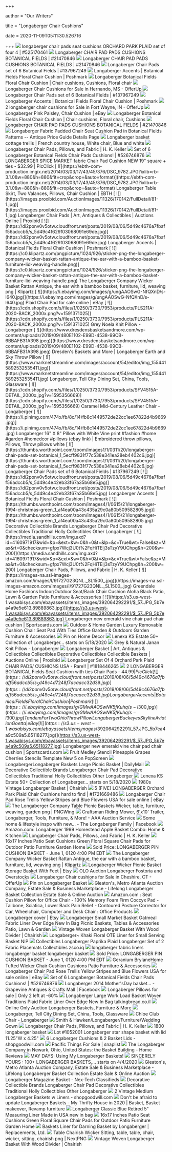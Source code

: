 +++
        
author = "Our Writers"
        
title = "Longaberger Chair Cushions"
        
date = 2020-11-09T05:11:30.526716
        
+++
[ ![](https://thumbs.worthpoint.com/zoom/images1/1/0514/25/longaberger-chair-pads-seat-cushions_1_0e563c35e917c525451f54c9189fb168.jpg)](https://thumbs.worthpoint.com/zoom/images1/1/0514/25/longaberger-chair-pads-seat-cushions_1_0e563c35e917c525451f54c9189fb168.jpg) longaberger chair pads seat cushions ORCHARD PARK PLAID set of four 4 |  #525170461
[ ![](https://thumbs.worthpoint.com/zoom/images1/1/0107/24/longaberger-chair-pad-pads-cushions-botanical_1_ad47834dbafdddf11ddb91852983d5c0.jpg)](https://thumbs.worthpoint.com/zoom/images1/1/0107/24/longaberger-chair-pad-pads-cushions-botanical_1_ad47834dbafdddf11ddb91852983d5c0.jpg) Longaberger CHAIR PAD PADS CUSHIONS BOTANICAL FIELDS | #21470846
[ ![](https://thumbs.worthpoint.com/zoom/images3/1/0107/24/longaberger-chair-pad-pads-cushions-botanical_1_ad47834dbafdddf11ddb91852983d5c0.jpg)](https://thumbs.worthpoint.com/zoom/images3/1/0107/24/longaberger-chair-pad-pads-cushions-botanical_1_ad47834dbafdddf11ddb91852983d5c0.jpg) Longaberger CHAIR PAD PADS CUSHIONS BOTANICAL FIELDS | #21470846
[ ![](https://thumbs.worthpoint.com/zoom/images2/1/0311/20/longaberger-chair-pads-set-botanical_1_5ecff9831f77c538e341ea28eb4402c6.jpg)](https://thumbs.worthpoint.com/zoom/images2/1/0311/20/longaberger-chair-pads-set-botanical_1_5ecff9831f77c538e341ea28eb4402c6.jpg) Longaberger Chair Pads set of 6 Botanical Fields | #137967249
[ ![](https://di2ponv0v5otw.cloudfront.net/posts/2019/08/06/5d49c4676a7fbaff56adccb5/s_5d49c47d79df271c2cc7e488.jpg)](https://di2ponv0v5otw.cloudfront.net/posts/2019/08/06/5d49c4676a7fbaff56adccb5/s_5d49c47d79df271c2cc7e488.jpg) Longaberger Accents | Botanical Fields Floral Chair Cushion | Poshmark
[ ![](https://i.pinimg.com/originals/a5/ae/78/a5ae78f5a707485840bc13c10094da66.png)](https://i.pinimg.com/originals/a5/ae/78/a5ae78f5a707485840bc13c10094da66.png) Longaberger Botanical Fields Floral Chair Cushion | Chair cushions, Cushions,  Floral chair
[ ![](https://images.offerup.com/NHbb6t70cBG3bjMamcZ67NP9pBY=/300x301/cbd9/cbd98bfe78514386a3a36a62d76554e1.jpg)](https://images.offerup.com/NHbb6t70cBG3bjMamcZ67NP9pBY=/300x301/cbd9/cbd98bfe78514386a3a36a62d76554e1.jpg) Longaberger Chair Cushions for Sale in Hernando, MS - OfferUp
[ ![](https://thumbs.worthpoint.com/zoom/images3/1/0311/20/longaberger-chair-pads-set-botanical_1_5ecff9831f77c538e341ea28eb4402c6.jpg)](https://thumbs.worthpoint.com/zoom/images3/1/0311/20/longaberger-chair-pads-set-botanical_1_5ecff9831f77c538e341ea28eb4402c6.jpg) Longaberger Chair Pads set of 6 Botanical Fields | #137967249
[ ![](https://di2ponv0v5otw.cloudfront.net/posts/2019/08/06/5d49cbefb146cc6c83063739/m_5d49cc2a2f4831e8e27492f0.jpg)](https://di2ponv0v5otw.cloudfront.net/posts/2019/08/06/5d49cbefb146cc6c83063739/m_5d49cc2a2f4831e8e27492f0.jpg) Longaberger Accents | Botanical Fields Floral Chair Cushion | Poshmark
[ ![](https://images.offerup.com/mAkdIPjiYnRucUacLxgMJzMX5GE=/600x800/94e3/94e342bccf0a4acba1c51087a7eadc51.jpg)](https://images.offerup.com/mAkdIPjiYnRucUacLxgMJzMX5GE=/600x800/94e3/94e342bccf0a4acba1c51087a7eadc51.jpg) 2 longaberger chair cushions for Sale in Fort Wayne, IN - OfferUp
[ ![](https://i.ebayimg.com/images/g/WXsAAOSwLrRe6NhN/s-l300.jpg)](https://i.ebayimg.com/images/g/WXsAAOSwLrRe6NhN/s-l300.jpg) Longaberger Pink Paisley, Chair Cushion | eBay
[ ![](https://i.pinimg.com/originals/77/d2/91/77d291dc1a844bee556ab7806bf0c711.png)](https://i.pinimg.com/originals/77/d2/91/77d291dc1a844bee556ab7806bf0c711.png) Longaberger Botanical Fields Floral Chair Cushion | Chair cushions, Floral  chair, Cushions
[ ![](https://thumbs.worthpoint.com/zoom/images2/1/0107/24/longaberger-chair-pad-pads-cushions-botanical_1_ad47834dbafdddf11ddb91852983d5c0.jpg)](https://thumbs.worthpoint.com/zoom/images2/1/0107/24/longaberger-chair-pad-pads-cushions-botanical_1_ad47834dbafdddf11ddb91852983d5c0.jpg) Longaberger CHAIR PAD PADS CUSHIONS BOTANICAL FIELDS | #21470846
[ ![](https://www.antiquesnavigator.com/archive/2016/07/21/131877734347.jpg)](https://www.antiquesnavigator.com/archive/2016/07/21/131877734347.jpg) Longaberger Fabric Padded Chair Seat Cushion Pad in Botanical Fields  Patterns -- Antique Price Guide Details Page
[ ![](https://i.pinimg.com/originals/47/d5/63/47d563ea544f5f55956b2884cbef91c5.jpg)](https://i.pinimg.com/originals/47/d5/63/47d563ea544f5f55956b2884cbef91c5.jpg) Longaberger basket cottage trellis | French country house, White chair,  Blue and white
[ ![](https://media.sandhills.com/img.axd?id=4160971841&wid=&p=&ext=&w=0&h=0&t=&lp=&c=True&wt=False&sz=Max&rt=0&checksum=soTxYUGillShbOVaJFCGSa7j92PMTvik)](https://media.sandhills.com/img.axd?id=4160971841&wid=&p=&ext=&w=0&h=0&t=&lp=&c=True&wt=False&sz=Max&rt=0&checksum=soTxYUGillShbOVaJFCGSa7j92PMTvik) Longaberger Chair Pads, Pillows, and Fabric | H. K. Keller
[ ![](https://thumbs.worthpoint.com/zoom/images2/1/0614/03/set-longaberger-botanical-fields_1_3154ac61187a5696e38dcc91be818432.jpg)](https://thumbs.worthpoint.com/zoom/images2/1/0614/03/set-longaberger-botanical-fields_1_3154ac61187a5696e38dcc91be818432.jpg) Set of 6 Longaberger Botanical Fields Chair Pads Cushions! | #526746876
[ ![](https://www.picclickimg.com/d/l400/pict/152428504740_/Longaberger-Spice-Market-fabric-Chair-Pad-Cushion-NEW.jpg)](https://www.picclickimg.com/d/l400/pict/152428504740_/Longaberger-Spice-Market-fabric-Chair-Pad-Cushion-NEW.jpg) LONGABERGER SPICE MARKET fabric Chair Pad Cushion NEW 19" square + ties -  $32.99 | PicClick
[ ![](https://ebth-com-production.imgix.net/2014/03/03/17/43/45/376/DSC_9782.JPG?ixlib=rb-3.1.0&w=880&h=880&fit=crop&crop=&auto=format)](https://ebth-com-production.imgix.net/2014/03/03/17/43/45/376/DSC_9782.JPG?ixlib=rb-3.1.0&w=880&h=880&fit=crop&crop=&auto=format) Longaberger Table Skirt, Two Valances, Pillows, Chair Cushion | EBTH
[ ![](https://images.proxibid.com/AuctionImages/11326/170142/FullDetail/81-1.jpg)](https://images.proxibid.com/AuctionImages/11326/170142/FullDetail/81-1.jpg) Longaberger Chair Pads | Art, Antiques & Collectibles | Auctions Online |  Proxibid
[ ![](https://di2ponv0v5otw.cloudfront.net/posts/2019/08/06/5d49c4676a7fbaff56adccb5/s_5d49c4f629f03068091e69de.jpg)](https://di2ponv0v5otw.cloudfront.net/posts/2019/08/06/5d49c4676a7fbaff56adccb5/s_5d49c4f629f03068091e69de.jpg) Longaberger Accents | Botanical Fields Floral Chair Cushion | Poshmark
[ ![](https://c0.klipartz.com/pngpicture/1024/926/sticker-png-the-longaberger-company-wicker-basket-rattan-antique-the-ear-with-a-bamboo-basket-furniture-lid-weaving-handle.png)](https://c0.klipartz.com/pngpicture/1024/926/sticker-png-the-longaberger-company-wicker-basket-rattan-antique-the-ear-with-a-bamboo-basket-furniture-lid-weaving-handle.png) The Longaberger Company Wicker Basket Rattan Antique, the ear with a bamboo  basket, furniture, lid, weaving png | Klipartz
[ ![](https://i.ebayimg.com/images/g/ungAAOSwG-NfQXnD/s-l640.jpg)](https://i.ebayimg.com/images/g/ungAAOSwG-NfQXnD/s-l640.jpg) Plaid Chair Pad for sale online | eBay
[ ![](https://cdn.shopify.com/s/files/1/0250/3730/7953/products/PLS211A-2020-BACK_2000x.png?v=1591371025)](https://cdn.shopify.com/s/files/1/0250/3730/7953/products/PLS211A-2020-BACK_2000x.png?v=1591371025) Grey Noela Knit Pillow - Longaberger
[ ![](https://www.dresdensbasketsandmore.com/wp-content/uploads/2019/09/480E1102-E99D-4538-99CB-6BBAFB31A398.jpeg)](https://www.dresdensbasketsandmore.com/wp-content/uploads/2019/09/480E1102-E99D-4538-99CB-6BBAFB31A398.jpeg) Dresden's Baskets and More | Longaberger Earth and Sky Throw Pillow
[ ![](https://www.marknetstreamline.com/images/account/54/editor/img_1554415892532535411.jpg)](https://www.marknetstreamline.com/images/account/54/editor/img_1554415892532535411.jpg) Longaberger, Tell City Dining Set, China, Tools, Glassware
[ ![](https://cdn.shopify.com/s/files/1/0250/3730/7953/products/SFV4515A-DETAIL_2000x.jpg?v=1595356669)](https://cdn.shopify.com/s/files/1/0250/3730/7953/products/SFV4515A-DETAIL_2000x.jpg?v=1595356669) Caramel Mid-Century Leather Chair - Longaberger
[ ![](https://i.pinimg.com/474x/fb/8c/14/fb8c1449572de22cc1ee67822d4b9669.jpg)](https://i.pinimg.com/474x/fb/8c/14/fb8c1449572de22cc1ee67822d4b9669.jpg) Longaberger 16" X 8" Pillow with White Vine print #fashion #home #garden  #homedcor #pillows (ebay link) | Embroidered throw pillows, Pillows, Throw  pillows white
[ ![](https://thumbs.worthpoint.com/zoom/images1/1/0311/20/longaberger-chair-pads-set-botanical_1_5ecff9831f77c538e341ea28eb4402c6.jpg)](https://thumbs.worthpoint.com/zoom/images1/1/0311/20/longaberger-chair-pads-set-botanical_1_5ecff9831f77c538e341ea28eb4402c6.jpg) Longaberger Chair Pads set of 6 Botanical Fields | #137967249
[ ![](https://di2ponv0v5otw.cloudfront.net/posts/2019/08/06/5d49c4676a7fbaff56adccb5/s_5d49c4e42eb33f67a35b68e5.jpg)](https://di2ponv0v5otw.cloudfront.net/posts/2019/08/06/5d49c4676a7fbaff56adccb5/s_5d49c4e42eb33f67a35b68e5.jpg) Longaberger Accents | Botanical Fields Floral Chair Cushion | Poshmark
[ ![](https://thumbs.worthpoint.com/zoom/images4/1/0615/21/longaberger-1994-christmas-green_1_af4ea00a43c435a29c0a80b509582805.jpg)](https://thumbs.worthpoint.com/zoom/images4/1/0615/21/longaberger-1994-christmas-green_1_af4ea00a43c435a29c0a80b509582805.jpg) Decorative Collectible Brands Longaberger Chair Pad Decorative Collectibles  Traditional Holly Collectibles Other Longaberger
[ ![](https://media.sandhills.com/img.axd?id=4160971917&wid=&p=&ext=&w=0&h=0&t=&lp=&c=True&wt=False&sz=Max&rt=0&checksum=gfpx7Wcj3U0t%2FqHiTEIj3sTzyY9UChpg&h=200&w=200)](https://media.sandhills.com/img.axd?id=4160971917&wid=&p=&ext=&w=0&h=0&t=&lp=&c=True&wt=False&sz=Max&rt=0&checksum=gfpx7Wcj3U0t%2FqHiTEIj3sTzyY9UChpg&h=200&w=200) Longaberger Chair Pads, Pillows, and Fabric | H. K. Keller
[ ![](https://images-na.ssl-images-amazon.com/images/I/91727G23QNL._SL1500_.jpg)](https://images-na.ssl-images-amazon.com/images/I/91727G23QNL._SL1500_.jpg) Greendale Home Fashions Indoor/Outdoor Seat/Back Chair Cushion Aloha Black  Patio, Lawn & Garden Patio Furniture & Accessories
[ ![](https://s3.us-west-1.wasabisys.com/ebayassets/items_images/392064292291/$_57.JPG_5b7ea4a9e5e613.89889863.jpg)](https://s3.us-west-1.wasabisys.com/ebayassets/items_images/392064292291/$_57.JPG_5b7ea4a9e5e613.89889863.jpg) Longaberger new emerald vine chair pad chair cushion | Sportscards.com
[ ![](https://www.dhresource.com/0x0/f2/albu/g10/M01/CB/BD/rBVaVl2e_SWAMJbEAAVkaJX3Vvw39.jpeg)](https://www.dhresource.com/0x0/f2/albu/g10/M01/CB/BD/rBVaVl2e_SWAMJbEAAVkaJX3Vvw39.jpeg) Outdoor & Home Garden Luxury Removable Cushion Chair Seat Pad With Ties  Office Garden & Outdoors Garden Furniture & Accessories
[ ![](https://i.pinimg.com/474x/d7/c5/bd/d7c5bd8b60a4e4d0b29e183881e72f27.jpg)](https://i.pinimg.com/474x/d7/c5/bd/d7c5bd8b60a4e4d0b29e183881e72f27.jpg) Pin on Home Decor
[ ![](https://picturescdn.estatesales.net/2536092/83063635/1-t.jpg)](https://picturescdn.estatesales.net/2536092/83063635/1-t.jpg) Lenexa KS Estate 50+ Collection of Longaberger... starts on 5/18/2020
[ ![](https://cdn.shopify.com/s/files/1/0250/3730/7953/products/PLS213A-2020-FRONT_2000x.png?v=1591370842)](https://cdn.shopify.com/s/files/1/0250/3730/7953/products/PLS213A-2020-FRONT_2000x.png?v=1591370842) Grey & Natural Janan Knit Pillow - Longaberger
[ ![](https://images.proxibid.com/AuctionImages/11375/167029/FullSize/668.jpeg)](https://images.proxibid.com/AuctionImages/11375/167029/FullSize/668.jpeg) Longaberger Basket | Art, Antiques & Collectibles Collectibles Decorative  Collectibles Collectible Baskets | Auctions Online | Proxibid
[ ![](https://thumbs.worthpoint.com/zoom/images1/1/0616/13/longaberger-set-orchard-park-plaid_1_c32ea97afe0e9f2420e8208a05ed90aa.jpg)](https://thumbs.worthpoint.com/zoom/images1/1/0616/13/longaberger-set-orchard-park-plaid_1_c32ea97afe0e9f2420e8208a05ed90aa.jpg) Longaberger Set Of 4 Orchard Park Plaid CHAIR PADS/ CUSHIONS USA - Rare!! |  #1818446265
[ ![](https://www.picclickimg.com/d/l400/pict/192159710170_/2-Longaberger-Botanical-Fields-Seat-Cushion-with-ties.jpg)](https://www.picclickimg.com/d/l400/pict/192159710170_/2-Longaberger-Botanical-Fields-Seat-Cushion-with-ties.jpg) 2 LONGABERGER BOTANICAL Fields Seat Cushion with ties Chair Pads - $44.99 |  PicClick
[ ![](https://di2ponv0v5otw.cloudfront.net/posts/2019/08/06/5d49c4676a7fbaff56adccb5/s_5d49c4d7248f7acaacc32d39.jpg)](https://di2ponv0v5otw.cloudfront.net/posts/2019/08/06/5d49c4676a7fbaff56adccb5/s_5d49c4d7248f7acaacc32d39.jpg) Longaberger Accents | Botanical Fields Floral Chair Cushion | Poshmark
[ ![](https://i.ebayimg.com/images/g/GMwAAOSwNK5fKuhq/s-l300.jpg)](https://i.ebayimg.com/images/g/GMwAAOSwNK5fKuhq/s-l300.jpg) Tandem For Two Ohio Throw Pillow Longaberger Buckeyes Skyline Aviation  Goetta | eBay
[ ![](https://s3.us-west-1.wasabisys.com/ebayassets/items_images/392064292291/$_57.JPG_5b7ea4a9c509a5.65118277.jpg)](https://s3.us-west-1.wasabisys.com/ebayassets/items_images/392064292291/$_57.JPG_5b7ea4a9c509a5.65118277.jpg) Longaberger new emerald vine chair pad chair cushion | Sportscards.com
[ ![](https://d821029b4a97a3c2d394-7ae077569fe1ac44dda2ba4faaff1905.ssl.cf1.rackcdn.com/181325803_longaberger-fruit-medley-chair-pads-cushions-set-of-4.jpg)](https://d821029b4a97a3c2d394-7ae077569fe1ac44dda2ba4faaff1905.ssl.cf1.rackcdn.com/181325803_longaberger-fruit-medley-chair-pads-cushions-set-of-4.jpg) Fruit Medley Stencil Pineapple Grapes Cherries Stencils Template New 5 on  PopScreen
[ ![](https://images.replacements.com/images/images2/china/L/P0000394326S2811T2.jpg)](https://images.replacements.com/images/images2/china/L/P0000394326S2811T2.jpg) LongabergerLongaberger Baskets Large Picnic Basket | DailyMail
[ ![](https://thumbs.worthpoint.com/zoom/images2/1/0615/21/longaberger-1994-christmas-green_1_af4ea00a43c435a29c0a80b509582805.jpg)](https://thumbs.worthpoint.com/zoom/images2/1/0615/21/longaberger-1994-christmas-green_1_af4ea00a43c435a29c0a80b509582805.jpg) Decorative Collectible Brands Longaberger Chair Pad Decorative Collectibles  Traditional Holly Collectibles Other Longaberger
[ ![](https://picturescdn.estatesales.net/2536092/83063634/1-t.jpg)](https://picturescdn.estatesales.net/2536092/83063634/1-t.jpg) Lenexa KS Estate 50+ Collection of Longaberger... starts on 5/18/2020
[ ![](https://chairish-prod.freetls.fastly.net/image/product/master/d6561570-1fe7-4bf0-9627-700c7649c962/1980s-vintage-longaberger-basket-4671)](https://chairish-prod.freetls.fastly.net/image/product/master/d6561570-1fe7-4bf0-9627-700c7649c962/1980s-vintage-longaberger-basket-4671) 1980s Vintage Longaberger Basket | Chairish
[ ![](https://thumbs.worthpoint.com/zoom/images1/1/0215/23/five-longaberger-orchard-park-plaid_1_013c108056db3fac11ed64b796ac13b2.jpg)](https://thumbs.worthpoint.com/zoom/images1/1/0215/23/five-longaberger-orchard-park-plaid_1_013c108056db3fac11ed64b796ac13b2.jpg) 5 (FIVE) LONGABERGER Orchard Park Plaid Chair Cushions hard to find |  #1721669486
[ ![](https://i.ebayimg.com/images/g/AwUAAOSw7NlfY7KX/s-l225.jpg)](https://i.ebayimg.com/images/g/AwUAAOSw7NlfY7KX/s-l225.jpg) Longaberger Chair Pad Rose Trellis Yellow Stripes and Blue Flowers USA for  sale online | eBay
[ ![](https://w7.pngwing.com/pngs/850/924/png-transparent-the-longaberger-company-table-picnic-baskets-wicker-table-furniture-weaving-garden.png)](https://w7.pngwing.com/pngs/850/924/png-transparent-the-longaberger-company-table-picnic-baskets-wicker-table-furniture-weaving-garden.png) The Longaberger Company Table Picnic Baskets Wicker, table, furniture,  weaving, garden png | PNGWing
[ ![](http://static.auctionservices.com/images/79022624/DSC_6427_medium.JPG)](http://static.auctionservices.com/images/79022624/DSC_6427_medium.JPG) Craftsman Riding Mower, 6'x10' Trailer, Longaberger, Tools, Furniture, &  More! - AAA Auction Service
[ ![](https://lookaside.fbsbx.com/lookaside/crawler/media/?media_id=222573835855944)](https://lookaside.fbsbx.com/lookaside/crawler/media/?media_id=222573835855944) Some home & lifestyle inspo with new... - The Longaberger Family | Facebook
[ ![](https://images-na.ssl-images-amazon.com/images/I/5139TcFKYlL._AC_UL600_SR600,600_.jpg)](https://images-na.ssl-images-amazon.com/images/I/5139TcFKYlL._AC_UL600_SR600,600_.jpg) Amazon.com: Longaberger 1999 Homestead Apple Basket Combo: Home & Kitchen
[ ![](https://media.sandhills.com/img.axd?id=4160972185&wid=&p=&ext=&w=0&h=0&t=&lp=&c=True&wt=False&sz=Max&rt=0&checksum=657R026fjGw3S20sFT9%2Bc1e2Wviu%2FbxD&h=200&w=200)](https://media.sandhills.com/img.axd?id=4160972185&wid=&p=&ext=&w=0&h=0&t=&lp=&c=True&wt=False&sz=Max&rt=0&checksum=657R026fjGw3S20sFT9%2Bc1e2Wviu%2FbxD&h=200&w=200) Longaberger Chair Pads, Pillows, and Fabric | H. K. Keller
[ ![](https://i.pinimg.com/originals/62/c3/36/62c3360ca7b656a78c62ce98e74adf9c.jpg)](https://i.pinimg.com/originals/62/c3/36/62c3360ca7b656a78c62ce98e74adf9c.jpg) 16x17 Inches Patio Seat Cushions Green Floral Square Chair Pads for Outdoor  Patio Furniture Garden Home
[ ![](https://image.invaluable.com/housePhotos/Aether/23/675423/H22451-L213186171.jpg)](https://image.invaluable.com/housePhotos/Aether/23/675423/H22451-L213186171.jpg) Sold Price: LONGABERGER PIN CUSHION BASKET - June 1, 0120 4:00 PM EDT
[ ![](https://c0.klipartz.com/pngpicture/235/524/sticker-png-chair-seat-garden-furniture-bar-stool-shabby-chic-chairs-furniture-weaving-bar-stool-cushion-garden-furniture.png)](https://c0.klipartz.com/pngpicture/235/524/sticker-png-chair-seat-garden-furniture-bar-stool-shabby-chic-chairs-furniture-weaving-bar-stool-cushion-garden-furniture.png) The Longaberger Company Wicker Basket Rattan Antique, the ear with a bamboo  basket, furniture, lid, weaving png | Klipartz
[ ![](https://i.etsystatic.com/10441976/r/il/fcc302/2472322691/il_794xN.2472322691_e2ha.jpg)](https://i.etsystatic.com/10441976/r/il/fcc302/2472322691/il_794xN.2472322691_e2ha.jpg) Longaberger Wicker Picnic Basket Storage Basket With Feet | Etsy
[ ![](http://s3-us-west-2.amazonaws.com/gotoauction.com.gallery/4289/225470/4289_225470_6111900959.jpg)](http://s3-us-west-2.amazonaws.com/gotoauction.com.gallery/4289/225470/4289_225470_6111900959.jpg) OLO Auction Longaberger Fostoria and Overstocks
[ ![](https://images.offerup.com/54BJqk3MVgmSTBsb-sBQ7EJqJi0=/600x800/9253/9253d237c6444c79ae742dd4b7368380.jpg)](https://images.offerup.com/54BJqk3MVgmSTBsb-sBQ7EJqJi0=/600x800/9253/9253d237c6444c79ae742dd4b7368380.jpg) Longaberger Chair cushions for Sale in Cheshire, CT - OfferUp
[ ![](https://i.pinimg.com/originals/08/a8/de/08a8dedee1226ba61570471c4e6d8f6b.jpg)](https://i.pinimg.com/originals/08/a8/de/08a8dedee1226ba61570471c4e6d8f6b.jpg) Pin on Longaberger Basket
[ ![](https://d2pwye42rb8ajq.cloudfront.net/auctionimages/1060/cp1588786089/wIMG_7967_t.jpg)](https://d2pwye42rb8ajq.cloudfront.net/auctionimages/1060/cp1588786089/wIMG_7967_t.jpg) Gleaton's, Metro Atlanta Auction Company, Estate Sale & Business  Marketplace - Lifelong Longaberger Basket Collection Estate Sale & Online  Auction
[ ![](https://images-na.ssl-images-amazon.com/images/I/71%2Bz5gyKABL._AC_SL1500_.jpg)](https://images-na.ssl-images-amazon.com/images/I/71%2Bz5gyKABL._AC_SL1500_.jpg) Amazon.com : Seat Cushion Pillow for Office Chair - 100% Memory Foam Firm  Coccyx Pad - Tailbone, Sciatica, Lower Back Pain Relief - Contoured Posture  Corrector for Car, Wheelchair, Computer and Desk Chair : Office Products
[ ![](https://i.etsystatic.com/21464409/c/3000/2384/0/307/il/ef9435/2278553000/il_340x270.2278553000_2i7t.jpg)](https://i.etsystatic.com/21464409/c/3000/2384/0/307/il/ef9435/2278553000/il_340x270.2278553000_2i7t.jpg) Longaberger cover | Etsy
[ ![](https://images.sellersourcebook.com/users/2650/20190216_125158.jpg)](https://images.sellersourcebook.com/users/2650/20190216_125158.jpg) Longaberger Small Market Basket Oatmeal Fabric Liner Over Edge New In Bag  Picnic Baskets, Tables & Accessories Patio, Lawn & Garden
[ ![](https://chairish-prod.freetls.fastly.net/image/product/sized/a2e28835-cc75-40ab-be5f-e7b2f6dc213d/vintage-woven-longaberger-basket-with-wood-divider-0334?aspect=fit&height=1600&width=1600)](https://chairish-prod.freetls.fastly.net/image/product/sized/a2e28835-cc75-40ab-be5f-e7b2f6dc213d/vintage-woven-longaberger-basket-with-wood-divider-0334?aspect=fit&height=1600&width=1600) Vintage Woven Longaberger Basket With Wood Divider | Chairish
[ ![](https://i.ebayimg.com/images/g/Q9sAAOSwB09YLQEC/s-l1600.jpg)](https://i.ebayimg.com/images/g/Q9sAAOSwB09YLQEC/s-l1600.jpg) Longaberger~ Khaki Floral OTE Liner for Small Serving Basket NIP
[ ![](https://thumbs.worthpoint.com/zoom/images2/1/0913/26/longaberger-set-placemats-chair-pads_1_a9e82c578402b1c380a35f9dbc4b8afa.jpg)](https://thumbs.worthpoint.com/zoom/images2/1/0913/26/longaberger-set-placemats-chair-pads_1_a9e82c578402b1c380a35f9dbc4b8afa.jpg) Collectibles Longaberger Paprika Plaid Longaberger Set of 2 Fabric  Placemats Collectibles zsco.iq
[ ![](https://longaberger.collectionhero.com/uploads/ebay/5d2c60ff50203.jpg)](https://longaberger.collectionhero.com/uploads/ebay/5d2c60ff50203.jpg) longaberger fabric liners longaberger basket longaberger basket
[ ![](https://image.invaluable.com/housePhotos/Aether/23/675423/H22451-L213186164.jpg)](https://image.invaluable.com/housePhotos/Aether/23/675423/H22451-L213186164.jpg) Sold Price: LONGABERGER PIN CUSHION BASKET - June 1, 0120 4:00 PM EDT
[ ![](https://images-na.ssl-images-amazon.com/images/I/81-1uHoOaHL._SL1500_.jpg)](https://images-na.ssl-images-amazon.com/images/I/81-1uHoOaHL._SL1500_.jpg) Geranium BrylaneHome Tufted Wicker Chair Cushion Cushions Patio Furniture &  Accessories
[ ![](https://i.ebayimg.com/images/g/zHwAAOSwJ~Je8rIF/s-l225.jpg)](https://i.ebayimg.com/images/g/zHwAAOSwJ~Je8rIF/s-l225.jpg) Longaberger Chair Pad Rose Trellis Yellow Stripes and Blue Flowers USA for  sale online | eBay
[ ![](https://thumbs.worthpoint.com/zoom/images1/1/0614/03/set-longaberger-botanical-fields_1_3154ac61187a5696e38dcc91be818432.jpg)](https://thumbs.worthpoint.com/zoom/images1/1/0614/03/set-longaberger-botanical-fields_1_3154ac61187a5696e38dcc91be818432.jpg) Set of 6 Longaberger Botanical Fields Chair Pads Cushions! | #526746876
[ ![](https://lookaside.fbsbx.com/lookaside/crawler/media/?media_id=2034077893294838)](https://lookaside.fbsbx.com/lookaside/crawler/media/?media_id=2034077893294838) Longaberger 2014 Mother'sDay basket... - Grapevine Antiques & Crafts Mall |  Facebook
[ ![](https://static.erowz.com/02/pimg/5/17/lo/US_0_Longaberger_set_of_2_couch_pillows_throw_square_Sunflower_MTU0MDg3NTc5NDE1_medium.jpg)](https://static.erowz.com/02/pimg/5/17/lo/US_0_Longaberger_set_of_2_couch_pillows_throw_square_Sunflower_MTU0MDg3NTc5NDE1_medium.jpg) Longaberger Pillows for sale | Only 2 left at -60%
[ ![](https://i.ebayimg.com/images/g/NIcAAOSwf5BbICpz/s-l400.jpg)](https://i.ebayimg.com/images/g/NIcAAOSwf5BbICpz/s-l400.jpg) Longaberger Large Work Load Basket Woven Traditions Plaid Fabric Liner Over  Edge New In Bag talkingbread.co.il
[ ![](http://s3-us-west-2.amazonaws.com/gotoauction.com.gallery/4777/152287/4777_152287_5064076651.jpg)](http://s3-us-west-2.amazonaws.com/gotoauction.com.gallery/4777/152287/4777_152287_5064076651.jpg) Online Only Auction Longaberger Baskets, Furniture & More
[ ![](https://www.marknetstreamline.com/images/projects/47881/280x210/img_1554412210258074472.jpg)](https://www.marknetstreamline.com/images/projects/47881/280x210/img_1554412210258074472.jpg) Longaberger, Tell City Dining Set, China, Tools, Glassware
[ ![](https://cdn.shopify.com/s/files/1/0250/3730/7953/products/MCR4571N-DETAIL_2000x.jpg?v=1595356735)](https://cdn.shopify.com/s/files/1/0250/3730/7953/products/MCR4571N-DETAIL_2000x.jpg?v=1595356735) Chloe Club Chair - Longaberger
[ ![](http://s3-us-west-2.amazonaws.com/estatesale.com.gallery/5696/101445/1476618000_1.jpeg)](http://s3-us-west-2.amazonaws.com/estatesale.com.gallery/5696/101445/1476618000_1.jpeg) Smith & Hawken/Longaberger/Furniture/Wedding Gown
[ ![](https://media.sandhills.com/img.axd?id=4160972121&wid=&p=&ext=&w=0&h=0&t=&lp=&c=True&wt=False&sz=Max&rt=0&checksum=657R026fjGzorZ0qUBDBLhVGkMYySbLf&h=200&w=200)](https://media.sandhills.com/img.axd?id=4160972121&wid=&p=&ext=&w=0&h=0&t=&lp=&c=True&wt=False&sz=Max&rt=0&checksum=657R026fjGzorZ0qUBDBLhVGkMYySbLf&h=200&w=200) Longaberger Chair Pads, Pillows, and Fabric | H. K. Keller
[ ![](https://longaberger.collectionhero.com/uploads/ebay/5dc956e97c522.jpg)](https://longaberger.collectionhero.com/uploads/ebay/5dc956e97c522.jpg) 1800 longaberger basket
[ ![](https://bid.hinesauctionservice.com/images/lot/2398/2398970_0.jpg?1416175368)](https://bid.hinesauctionservice.com/images/lot/2398/2398970_0.jpg?1416175368) Lot #1052001 Longaberger star shape basket with lid 11.25"W x 4.25"
[ ![](https://sgws3productimages.azureedge.net/sgwproductimages/images/5/7-18-2019/1637098186555sawe.JPG)](https://sgws3productimages.azureedge.net/sgwproductimages/images/5/7-18-2019/1637098186555sawe.JPG) 6 Longaberger Cushions & 2 Basket Lids - shopgoodwill.com
[ ![](https://sl.tlstatic.com/media/2020/07/13/i/l/F/alF/tIo7-2.jpeg)](https://sl.tlstatic.com/media/2020/07/13/i/l/F/alF/tIo7-2.jpeg) Pacific Things For Sale | snaplist
[ ![](https://www.home-reviews.com/system/images/files/000/003/759/verylarge/the-longaberger-company-in-newark-ohio-united-states-the-basket-building-3.jpg?1499902917)](https://www.home-reviews.com/system/images/files/000/003/759/verylarge/the-longaberger-company-in-newark-ohio-united-states-the-basket-building-3.jpg?1499902917) The Longaberger Company in Newark, Ohio, United States: the Basket Building  - Home Reviews
[ ![](https://2.bp.blogspot.com/-Gv3bCkOB8os/VwZ0c__7PyI/AAAAAAAAqC8/7seKknNBx2kjJTASJf70_0TMfpVcCIKJQ/s400/IMG_8067.jpg)](https://2.bp.blogspot.com/-Gv3bCkOB8os/VwZ0c__7PyI/AAAAAAAAqC8/7seKknNBx2kjJTASJf70_0TMfpVcCIKJQ/s400/IMG_8067.jpg) MAY DAYS: Using My Longaberger Baskets!
[ ![](https://picturescdn.estatesales.net/2518608/82077237/1-t.jpg)](https://picturescdn.estatesales.net/2518608/82077237/1-t.jpg) SINCERELY YOURS : 100+ LONGABERGER BASKETS,... starts on 4/4/2020
[ ![](https://d2pwye42rb8ajq.cloudfront.net/auctionimages/1060/cp1588786001/wIMG_8266_t.jpg)](https://d2pwye42rb8ajq.cloudfront.net/auctionimages/1060/cp1588786001/wIMG_8266_t.jpg) Gleaton's, Metro Atlanta Auction Company, Estate Sale & Business  Marketplace - Lifelong Longaberger Basket Collection Estate Sale & Online  Auction
[ ![](https://media.nextechclassifieds.com/img/listings/as/aschulte/listing_pic_1774818_1590614563_scDYsyo.jpeg)](https://media.nextechclassifieds.com/img/listings/as/aschulte/listing_pic_1774818_1590614563_scDYsyo.jpeg) Longaberger Magazine Basket - Nex-Tech Classifieds
[ ![](https://thumbs.worthpoint.com/zoom/images1/1/0313/06/longaberger-pottery-traditional-holly_1_d78618bdd12b6e4fe633b61ef003a92e.jpg)](https://thumbs.worthpoint.com/zoom/images1/1/0313/06/longaberger-pottery-traditional-holly_1_d78618bdd12b6e4fe633b61ef003a92e.jpg) Decorative Collectible Brands Longaberger Chair Pad Decorative Collectibles  Traditional Holly Collectibles Other Longaberger
[ ![](https://sgwproductimages.azureedge.net/27/11-15-2019/118322215104033aama.JPG)](https://sgwproductimages.azureedge.net/27/11-15-2019/118322215104033aama.JPG) 2 Vintage Medium Longaberger Baskets w Liners - shopgoodwill.com
[ ![](https://i.pinimg.com/originals/59/16/1c/59161c223c33da819b93c05dacb9515e.png)](https://i.pinimg.com/originals/59/16/1c/59161c223c33da819b93c05dacb9515e.png) Don't be afraid to update Longaberger Baskets - My Thrifty House in 2020 |  Basket, Basket makeover, Revamp furniture
[ ![](https://i.etsystatic.com/15163722/r/il/876821/1713101783/il_570xN.1713101783_aq7i.jpg)](https://i.etsystatic.com/15163722/r/il/876821/1713101783/il_570xN.1713101783_aq7i.jpg) Longaberger Classic Blue Retired 5" Measuring Liner Made in USA new in bag
[ ![](https://sc02.alicdn.com/kf/HTB1hW9WgL2H8KJjy1zkq6xr7pXaE.jpg)](https://sc02.alicdn.com/kf/HTB1hW9WgL2H8KJjy1zkq6xr7pXaE.jpg) 16x17 Inches Patio Seat Cushions Green Floral Square Chair Pads for Outdoor  Patio Furniture Garden Home
[ ![](https://images.replacements.com/cdn-cgi/image/format=auto/https://images.replacements.com/images/images1/china/L/P0000394326S3293T1.jpg)](https://images.replacements.com/cdn-cgi/image/format=auto/https://images.replacements.com/images/images1/china/L/P0000394326S3293T1.jpg) Baskets Liner for Darning Basket by Longaberger | Replacements, Ltd.
[ ![](https://n7.nextpng.com/sticker-png/241/379/sticker-png-table-chairish-wicker-sitting-table-table-chair-wicker-sitting-thumbnail.png)](https://n7.nextpng.com/sticker-png/241/379/sticker-png-table-chairish-wicker-sitting-table-table-chair-wicker-sitting-thumbnail.png) Table Chairish Wicker Sitting, table, table, chair, wicker, sitting,  chairish png | NextPNG
[ ![](https://chairish-prod.freetls.fastly.net/image/product/sized/23910cc8-851e-40c0-8d8d-67b0f71b0d21/vintage-woven-longaberger-basket-with-wood-divider-6620?aspect=fit&width=640&height=640)](https://chairish-prod.freetls.fastly.net/image/product/sized/23910cc8-851e-40c0-8d8d-67b0f71b0d21/vintage-woven-longaberger-basket-with-wood-divider-6620?aspect=fit&width=640&height=640) Vintage Woven Longaberger Basket With Wood Divider | Chairish

